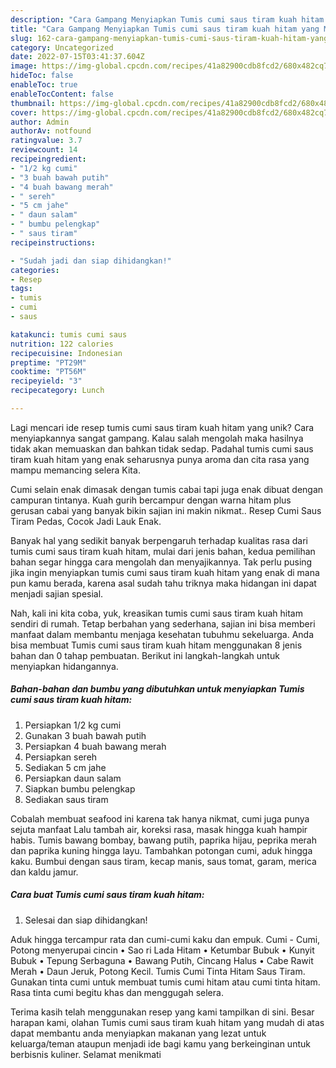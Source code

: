 ```yaml
---
description: "Cara Gampang Menyiapkan Tumis cumi saus tiram kuah hitam yang Mantap"
title: "Cara Gampang Menyiapkan Tumis cumi saus tiram kuah hitam yang Mantap"
slug: 162-cara-gampang-menyiapkan-tumis-cumi-saus-tiram-kuah-hitam-yang-mantap
category: Uncategorized
date: 2022-07-15T03:41:37.604Z
image: https://img-global.cpcdn.com/recipes/41a82900cdb8fcd2/680x482cq70/tumis-cumi-saus-tiram-kuah-hitam-foto-resep-utama.jpg
hideToc: false
enableToc: true
enableTocContent: false
thumbnail: https://img-global.cpcdn.com/recipes/41a82900cdb8fcd2/680x482cq70/tumis-cumi-saus-tiram-kuah-hitam-foto-resep-utama.jpg
cover: https://img-global.cpcdn.com/recipes/41a82900cdb8fcd2/680x482cq70/tumis-cumi-saus-tiram-kuah-hitam-foto-resep-utama.jpg
author: Admin
authorAv: notfound
ratingvalue: 3.7
reviewcount: 14
recipeingredient:
- "1/2 kg cumi"
- "3 buah bawah putih"
- "4 buah bawang merah"
- " sereh"
- "5 cm jahe"
- " daun salam"
- " bumbu pelengkap"
- " saus tiram"
recipeinstructions:

- "Sudah jadi dan siap dihidangkan!"
categories:
- Resep
tags:
- tumis
- cumi
- saus

katakunci: tumis cumi saus 
nutrition: 122 calories
recipecuisine: Indonesian
preptime: "PT29M"
cooktime: "PT56M"
recipeyield: "3"
recipecategory: Lunch

---
```





Lagi mencari ide resep tumis cumi saus tiram kuah hitam yang unik? Cara menyiapkannya sangat gampang. Kalau salah mengolah maka hasilnya tidak akan memuaskan dan bahkan tidak sedap. Padahal tumis cumi saus tiram kuah hitam yang enak seharusnya punya aroma dan cita rasa yang mampu memancing selera Kita.





Cumi selain enak dimasak dengan tumis cabai tapi juga enak dibuat dengan campuran tintanya. Kuah gurih bercampur dengan warna hitam plus gerusan cabai yang banyak bikin sajian ini makin nikmat.. Resep Cumi Saus Tiram Pedas, Cocok Jadi Lauk Enak.

Banyak hal yang sedikit banyak berpengaruh terhadap kualitas rasa dari tumis cumi saus tiram kuah hitam, mulai dari jenis bahan, kedua pemilihan bahan segar hingga cara mengolah dan menyajikannya. Tak perlu pusing jika ingin menyiapkan tumis cumi saus tiram kuah hitam yang enak di mana pun kamu berada, karena asal sudah tahu triknya maka hidangan ini dapat menjadi sajian spesial.






Nah, kali ini kita coba, yuk, kreasikan tumis cumi saus tiram kuah hitam sendiri di rumah. Tetap berbahan yang sederhana, sajian ini bisa memberi manfaat dalam membantu menjaga kesehatan tubuhmu sekeluarga. Anda bisa membuat Tumis cumi saus tiram kuah hitam menggunakan 8 jenis bahan dan 0 tahap pembuatan. Berikut ini langkah-langkah untuk menyiapkan hidangannya.

<!--inarticleads1-->

##### Bahan-bahan dan bumbu yang dibutuhkan untuk menyiapkan Tumis cumi saus tiram kuah hitam:

1. Persiapkan 1/2 kg cumi
1. Gunakan 3 buah bawah putih
1. Persiapkan 4 buah bawang merah
1. Persiapkan  sereh
1. Sediakan 5 cm jahe
1. Persiapkan  daun salam
1. Siapkan  bumbu pelengkap
1. Sediakan  saus tiram


Cobalah membuat seafood ini karena tak hanya nikmat, cumi juga punya sejuta manfaat Lalu tambah air, koreksi rasa, masak hingga kuah hampir habis. Tumis bawang bombay, bawang putih, paprika hijau, peprika merah dan paprika kuning hingga layu. Tambahkan potongan cumi, aduk hingga kaku. Bumbui dengan saus tiram, kecap manis, saus tomat, garam, merica dan kaldu jamur. 

<!--inarticleads2-->

##### Cara buat Tumis cumi saus tiram kuah hitam:


1. Selesai dan siap dihidangkan!

Aduk hingga tercampur rata dan cumi-cumi kaku dan empuk. Cumi - Cumi, Potong menyerupai cincin • Sao ri Lada Hitam • Ketumbar Bubuk • Kunyit Bubuk • Tepung Serbaguna • Bawang Putih, Cincang Halus • Cabe Rawit Merah • Daun Jeruk, Potong Kecil. Tumis Cumi Tinta Hitam Saus Tiram. Gunakan tinta cumi untuk membuat tumis cumi hitam atau cumi tinta hitam. Rasa tinta cumi begitu khas dan menggugah selera. 

Terima kasih telah menggunakan resep yang kami tampilkan di sini. Besar harapan kami, olahan Tumis cumi saus tiram kuah hitam yang mudah di atas dapat membantu anda menyiapkan makanan yang lezat untuk keluarga/teman ataupun menjadi ide bagi kamu yang berkeinginan untuk berbisnis kuliner. Selamat menikmati
